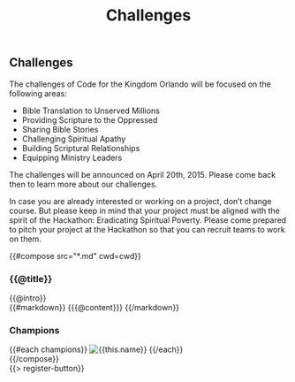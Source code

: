 ﻿---
title: Challenges
cwd: src/content/events/orlando/2015/challenges
---
## <i class="icon fa-flag"></i> <b>Challenges</b>

The challenges of Code for the Kingdom Orlando will be focused on the following areas:

* <i class="icon fa-flag"></i> Bible Translation to Unserved Millions 
* <i class="icon fa-flag"></i> Providing Scripture to the Oppressed
* <i class="icon fa-flag"></i> Sharing Bible Stories
* <i class="icon fa-flag"></i> Challenging Spiritual Apathy
* <i class="icon fa-flag"></i> Building Scriptural Relationships
* <i class="icon fa-flag"></i> Equipping Ministry Leaders

The challenges will be announced on April 20th, 2015. Please come back then to learn more about our challenges.

In case you are already interested or working on a project, don’t change course. But please keep in mind that your project must be aligned with the spirit of the Hackathon: Eradicating Spiritual Poverty. Please come prepared to pitch your project at the Hackathon so that you can recruit teams to work on them.


{{#compose src="*.md" cwd=cwd}}
<div class="row">
  <div class="3u">
    <h3>{{@title}}</h3> 
  </div>
  <div class="9u challenge-description">
    <div class="expander intro">
      <span class="toggle-switch"></span>
      {{@intro}} 
    </div>
    <div class="content">
{{#markdown}}
{{{@content}}}
{{/markdown}}
    <h3>Champions</h3>
    {{#each champions}}
      <img src="{{../assets}}/images/sponsors/{{this.logo}}" alt="{{this.name}}"/>
    {{/each}}
    </div>
  </div>
</div>
{{/compose}}
<br/>
{{> register-button}}
